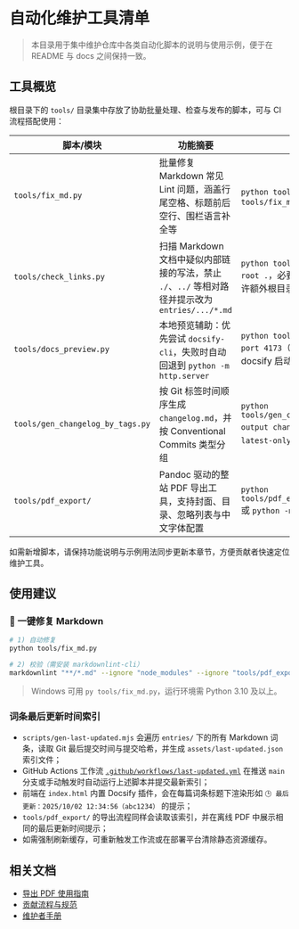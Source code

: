 # 自动化维护工具清单

> 本目录用于集中维护仓库中各类自动化脚本的说明与使用示例，便于在 README 与 docs 之间保持一致。

## 工具概览

根目录下的 `tools/` 目录集中存放了协助批量处理、检查与发布的脚本，可与 CI 流程搭配使用：

| 脚本/模块 | 功能摘要 | 常用用法 |
| --- | --- | --- |
| `tools/fix_md.py` | 批量修复 Markdown 常见 Lint 问题，涵盖行尾空格、标题前后空行、围栏语言补全等 | `python tools/fix_md.py` 或 `python tools/fix_md.py --dry-run` |
| `tools/check_links.py` | 扫描 Markdown 文档中疑似内部链接的写法，禁止 `./`、`../` 等相对路径并提示改为 `entries/.../*.md` | `python tools/check_links.py --root .`，必要时使用 `--whitelist` 允许额外根目录文档 |
| `tools/docs_preview.py` | 本地预览辅助：优先尝试 `docsify-cli`，失败时自动回退到 `python -m http.server` | `python tools/docs_preview.py --port 4173`（可通过 `--wait` 调整 docsify 启动检测时间） |
| `tools/gen_changelog_by_tags.py` | 按 Git 标签时间顺序生成 `changelog.md`，并按 Conventional Commits 类型分组 | `python tools/gen_changelog_by_tags.py --output changelog.md`，可搭配 `--latest-only` 或 `--latest-to-head` |
| `tools/pdf_export/` | Pandoc 驱动的整站 PDF 导出工具，支持封面、目录、忽略列表与中文字体配置 | `python tools/pdf_export/export_to_pdf.py` 或 `python -m pdf_export` |

如需新增脚本，请保持功能说明与示例用法同步更新本章节，方便贡献者快速定位维护工具。

## 使用建议

### 🧰 一键修复 Markdown

```bash
# 1) 自动修复
python tools/fix_md.py

# 2) 校验（需安装 markdownlint-cli）
markdownlint "**/*.md" --ignore "node_modules" --ignore "tools/pdf_export/vendor"
```

> Windows 可用 `py tools/fix_md.py`，运行环境需 Python 3.10 及以上。

### 词条最后更新时间索引

- `scripts/gen-last-updated.mjs` 会遍历 `entries/` 下的所有 Markdown 词条，读取 Git 最后提交时间与提交哈希，并生成 `assets/last-updated.json` 索引文件；
- GitHub Actions 工作流 [`.github/workflows/last-updated.yml`](../../.github/workflows/last-updated.yml) 在推送 `main` 分支或手动触发时自动运行上述脚本并提交最新索引；
- 前端在 `index.html` 内置 Docsify 插件，会在每篇词条标题下渲染形如 `🕒 最后更新：2025/10/02 12:34:56（abc1234）` 的提示；
- `tools/pdf_export/` 的导出流程同样会读取该索引，并在离线 PDF 中展示相同的最后更新时间提示；
- 如需强制刷新缓存，可重新触发工作流或在部署平台清除静态资源缓存。

## 相关文档

- [导出 PDF 使用指南](../pdf_export/README_pdf_output.md)
- [贡献流程与规范](../TEMPLATE_ENTRY.md)
- [维护者手册](../ADMIN_GUIDE.md)
